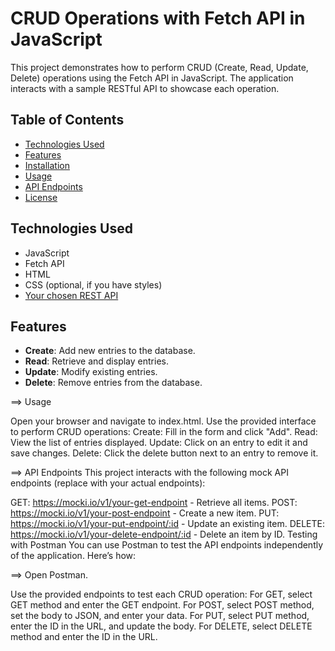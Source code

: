 # CRUD Operations with Fetch API in JavaScript

This project demonstrates how to perform CRUD (Create, Read, Update, Delete) operations using the Fetch API in JavaScript. The application interacts with a sample RESTful API to showcase each operation.

## Table of Contents

- [Technologies Used](#technologies-used)
- [Features](#features)
- [Installation](#installation)
- [Usage](#usage)
- [API Endpoints](#api-endpoints)
- [License](#license)

## Technologies Used

- JavaScript
- Fetch API
- HTML
- CSS (optional, if you have styles)
- [Your chosen REST API](#api-endpoints)

## Features

- **Create**: Add new entries to the database.
- **Read**: Retrieve and display entries.
- **Update**: Modify existing entries.
- **Delete**: Remove entries from the database.

 ==> Usage
 
Open your browser and navigate to index.html.
Use the provided interface to perform CRUD operations:
Create: Fill in the form and click "Add".
Read: View the list of entries displayed.
Update: Click on an entry to edit it and save changes.
Delete: Click the delete button next to an entry to remove it.

==> API Endpoints
This project interacts with the following mock API endpoints (replace with your actual endpoints):

GET: https://mocki.io/v1/your-get-endpoint - Retrieve all items.
POST: https://mocki.io/v1/your-post-endpoint - Create a new item.
PUT: https://mocki.io/v1/your-put-endpoint/:id - Update an existing item.
DELETE: https://mocki.io/v1/your-delete-endpoint/:id - Delete an item by ID.
Testing with Postman
You can use Postman to test the API endpoints independently of the application. Here’s how:

==> Open Postman.

Use the provided endpoints to test each CRUD operation:
For GET, select GET method and enter the GET endpoint.
For POST, select POST method, set the body to JSON, and enter your data.
For PUT, select PUT method, enter the ID in the URL, and update the body.
For DELETE, select DELETE method and enter the ID in the URL.

